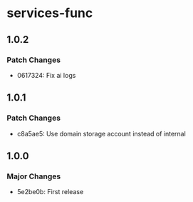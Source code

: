 # services-func

## 1.0.2

### Patch Changes

- 0617324: Fix ai logs

## 1.0.1

### Patch Changes

- c8a5ae5: Use domain storage account instead of internal

## 1.0.0

### Major Changes

- 5e2be0b: First release
